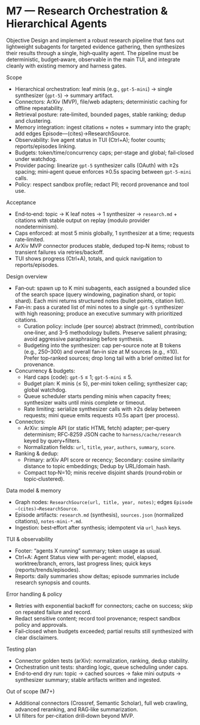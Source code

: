 # M7 — Research Orchestration & Hierarchical Agents

Objective
Design and implement a robust research pipeline that fans out lightweight subagents for targeted evidence gathering, then synthesizes their results through a single, high‑quality agent. The pipeline must be deterministic, budget‑aware, observable in the main TUI, and integrate cleanly with existing memory and harness gates.

Scope
- Hierarchical orchestration: leaf minis (e.g., `gpt‑5‑mini`) → single synthesizer (`gpt‑5`) → summary artifact.
- Connectors: ArXiv (MVP), file/web adapters; deterministic caching for offline repeatability.
- Retrieval posture: rate‑limited, bounded pages, stable ranking; dedup and clustering.
- Memory integration: ingest citations + notes + summary into the graph; add edges Episode—(cites)→ResearchSource.
- Observability: live agent status in TUI (Ctrl+A); footer counts; reports/episodes linking.
- Budgets: token/time/concurrency caps; per‑stage and global; fail‑closed under watchdog.
- Provider pacing: linearize `gpt‑5` synthesizer calls (OAuth) with ≥2s spacing; mini‑agent queue enforces ≥0.5s spacing between `gpt‑5‑mini` calls.
- Policy: respect sandbox profile; redact PII; record provenance and tool use.

Acceptance
- End‑to‑end: topic → K leaf notes → 1 synthesizer → `research.md` + citations with stable output on replay (modulo provider nondeterminism).
- Caps enforced: at most 5 minis globally, 1 synthesizer at a time; requests rate‑limited.
- ArXiv MVP connector produces stable, deduped top‑N items; robust to transient failures via retries/backoff.
- TUI shows progress (Ctrl+A), totals, and quick navigation to reports/episodes.

Design overview
- Fan‑out: spawn up to K mini subagents, each assigned a bounded slice of the search space (query windowing, pagination shard, or topic shard). Each mini returns structured notes (bullet points, citation list).
- Fan‑in: pass a curated list of mini notes to a single `gpt‑5` synthesizer with high reasoning; produce an executive summary with prioritized citations.
  - Curation policy: include (per source) abstract (trimmed), contribution one‑liner, and 3–5 methodology bullets. Preserve salient phrasing; avoid aggressive paraphrasing before synthesis.
  - Budgeting into the synthesizer: cap per‑source note at B tokens (e.g., 250–300) and overall fan‑in size at M sources (e.g., ≤10). Prefer top‑ranked sources; drop long tail with a brief omitted list for provenance.
- Concurrency & budgets:
  - Hard caps (code): `gpt‑5` ≤ 1; `gpt‑5‑mini` ≤ 5.
  - Budget plan: K minis (≤ 5), per‑mini token ceiling; synthesizer cap; global watchdog.
  - Queue scheduler starts pending minis when capacity frees; synthesizer waits until minis complete or timeout.
  - Rate limiting: serialize synthesizer calls with ≥2s delay between requests; mini queue emits requests ≥0.5s apart (per process).
- Connectors:
  - ArXiv: simple API (or static HTML fetch) adapter; per‑query determinism; RFC‑8259 JSON cache to `harness/cache/research` keyed by query+filters.
  - Normalization fields: `url`, `title`, `year`, `authors`, `summary`, `score`.
- Ranking & dedup:
  - Primary: arXiv API score or recency; Secondary: cosine similarity distance to topic embeddings; Dedup by URL/domain hash.
  - Compact top‑N=10; minis receive disjoint shards (round‑robin or topic‑clustered).

Data model & memory
- Graph nodes: `ResearchSource(url, title, year, notes)`; edges `Episode—(cites)→ResearchSource`.
- Episode artifacts: `research.md` (synthesis), `sources.json` (normalized citations), `notes-mini-*.md`.
- Ingestion: best‑effort after synthesis; idempotent via `url_hash` keys.

TUI & observability
- Footer: “agents X running” summary; token usage as usual.
- Ctrl+A: Agent Status view with per‑agent: model, elapsed, worktree/branch, errors, last progress lines; quick keys (reports/trends/episodes).
- Reports: daily summaries show deltas; episode summaries include research synopsis and counts.

Error handling & policy
- Retries with exponential backoff for connectors; cache on success; skip on repeated failure and record.
- Redact sensitive content; record tool provenance; respect sandbox policy and approvals.
- Fail‑closed when budgets exceeded; partial results still synthesized with clear disclaimers.

Testing plan
- Connector golden tests (arXiv): normalization, ranking, dedup stability.
- Orchestration unit tests: sharding logic, queue scheduling under caps.
- End‑to‑end dry run: topic → cached sources → fake mini outputs → synthesizer summary; stable artifacts written and ingested.

Out of scope (M7+)
- Additional connectors (Crossref, Semantic Scholar), full web crawling, advanced reranking, and RAG‑like summarization.
- UI filters for per‑citation drill‑down beyond MVP.

